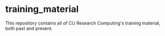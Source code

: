 # training_material
This repository contains all of CU Research Computing's training material, both past and present. 
